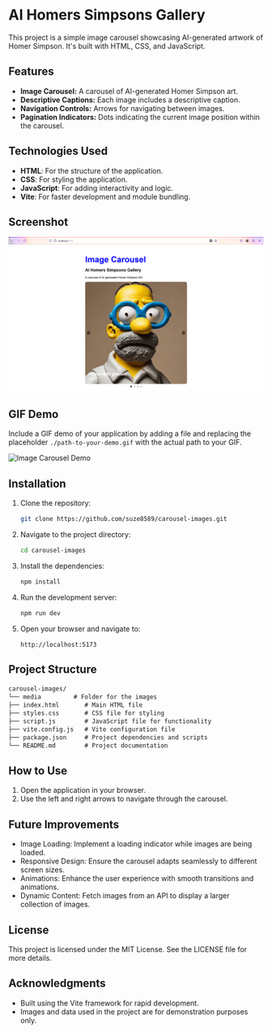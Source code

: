 # AI Homers Simpsons Gallery

This project is a simple image carousel showcasing AI-generated artwork of Homer Simpson. It's built with HTML, CSS, and JavaScript.

## Features

- **Image Carousel:** A carousel of AI-generated Homer Simpson art.
- **Descriptive Captions:** Each image includes a descriptive caption.
- **Navigation Controls:** Arrows for navigating between images.
- **Pagination Indicators:** Dots indicating the current image position within the carousel.

## Technologies Used

- **HTML**: For the structure of the application.
- **CSS**: For styling the application.
- **JavaScript**: For adding interactivity and logic.
- **Vite**: For faster development and module bundling.

## Screenshot

![Image Carousel Screenshot](./image-carousel/media/screenshot.png)

## GIF Demo

Include a GIF demo of your application by adding a file and replacing the placeholder `./path-to-your-demo.gif` with the actual path to your GIF.

![Image Carousel Demo](./demo.gif)

## Installation

1. Clone the repository:

   ```bash
   git clone https://github.com/suze8589/carousel-images.git
   ```

2. Navigate to the project directory:

   ```bash
   cd carousel-images
   ```

3. Install the dependencies:

   ```bash
   npm install
   ```

4. Run the development server:

   ```bash
   npm run dev
   ```

5. Open your browser and navigate to:
   ```
   http://localhost:5173
   ```

## Project Structure

```
carousel-images/
└── media         # Folder for the images
├── index.html       # Main HTML file
├── styles.css       # CSS file for styling
├── script.js        # JavaScript file for functionality
├── vite.config.js   # Vite configuration file
├── package.json     # Project dependencies and scripts
└── README.md        # Project documentation
```

## How to Use

1. Open the application in your browser.
2. Use the left and right arrows to navigate through the carousel.

## Future Improvements

- Image Loading: Implement a loading indicator while images are being loaded.
- Responsive Design: Ensure the carousel adapts seamlessly to different screen sizes.
- Animations: Enhance the user experience with smooth transitions and animations.
- Dynamic Content: Fetch images from an API to display a larger collection of images.

## License

This project is licensed under the MIT License. See the LICENSE file for more details.

## Acknowledgments

- Built using the Vite framework for rapid development.
- Images and data used in the project are for demonstration purposes only.
